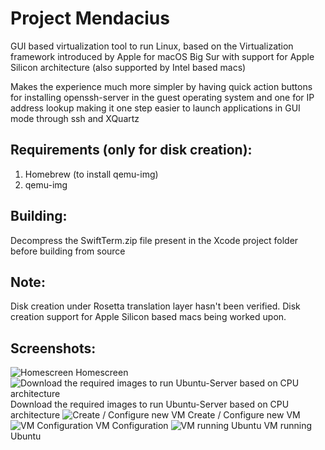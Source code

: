 # Project Mendacius

GUI based virtualization tool to run Linux, based on the Virtualization framework introduced by Apple for macOS Big Sur with support for Apple Silicon architecture (also supported by Intel based macs)

Makes the experience much more simpler by having quick action buttons for installing openssh-server in the guest operating system and one for IP address lookup making it one step easier to launch applications in GUI mode through ssh and XQuartz

## Requirements (only for disk creation):
1. Homebrew (to install qemu-img)
2. qemu-img

## Building:
Decompress the SwiftTerm.zip file present in the Xcode project folder before building from source

## Note:
Disk creation under Rosetta translation layer hasn't been verified.
Disk creation support for Apple Silicon based macs being worked upon.

## Screenshots:
![Homescreen](https://github.com/PraneetNeuro/Project-Mendacius/blob/main/snaps/home.png?raw=true)
Homescreen
![Download the required images to run Ubuntu-Server based on CPU architecture](https://github.com/PraneetNeuro/Project-Mendacius/blob/main/snaps/downloads.png?raw=true)
Download the required images to run Ubuntu-Server based on CPU architecture
![Create / Configure new VM](https://github.com/PraneetNeuro/Project-Mendacius/blob/main/snaps/create-new-vm.png?raw=true)
Create / Configure new VM
![VM Configuration](https://github.com/PraneetNeuro/Project-Mendacius/blob/main/snaps/configure.png?raw=true)
VM Configuration
![VM running Ubuntu](https://github.com/PraneetNeuro/Project-Mendacius/blob/main/snaps/vm_ubuntu.png?raw=true)
VM running Ubuntu
